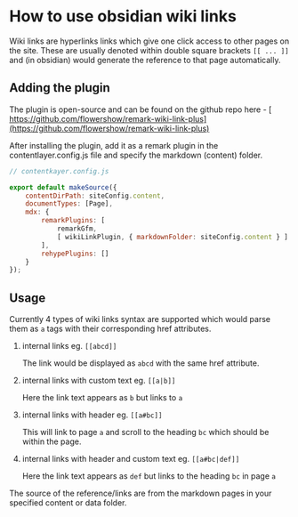 # How to use obsidian wiki links

Wiki links are hyperlinks links which give one click access to other pages on the site. These are usually denoted within double square brackets `[[ ... ]]` and (in obsidian) would generate the reference to that page automatically.

## Adding the plugin
The plugin is open-source and can be found on the github repo here - [ https://github.com/flowershow/remark-wiki-link-plus](https://github.com/flowershow/remark-wiki-link-plus)

After installing the plugin, add it as a remark plugin in the contentlayer.config.js file and specify the markdown (content) folder.

```javascript
// contentkayer.config.js

export default makeSource({
	contentDirPath: siteConfig.content,
	documentTypes: [Page],
	mdx: {
		remarkPlugins: [
			remarkGfm,
			[ wikiLinkPlugin, { markdownFolder: siteConfig.content } ]
		],
		rehypePlugins: []
	}
});
```

## Usage

Currently 4 types of wiki links syntax are supported which would parse them as `a` tags with their corresponding href attributes.

1) internal links eg. `[[abcd]]`  

	The link would be displayed as `abcd` with the same href attribute.

2) internal links with custom text eg. `[[a|b]]`  

	Here the link text appears as `b`  but links to `a`

3) internal links with header eg. `[[a#bc]]`  

	This will link to page `a` and scroll to the heading `bc` which should be within the page.

4) internal links with header and custom text eg. `[[a#bc|def]]`  

	Here the link text appears as `def` but links to the heading `bc` in page `a`


The source of the reference/links are from the markdown pages in your specified content or data folder.